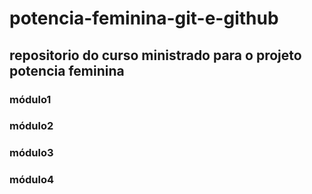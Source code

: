 # potencia-feminina-git-e-github

## repositorio do curso ministrado para o projeto potencia feminina


### módulo1
### módulo2
### módulo3
### módulo4

